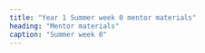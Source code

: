 ```yaml
---
title: "Year 1 Summer week 0 mentor materials"
heading: "Mentor materials"
caption: "Summer week 0"
---
```

